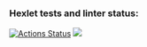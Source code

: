 ### Hexlet tests and linter status:
[![Actions Status](https://github.com/AleksKutsenko/frontend-project-lvl2/workflows/hexlet-check/badge.svg)](https://github.com/AleksKutsenko/frontend-project-lvl2/actions)
<a href="https://codeclimate.com/github/AleksKutsenko/frontend-project-lvl2/maintainability"><img src="https://api.codeclimate.com/v1/badges/9931023de658ca1bd5f8/maintainability" /></a>